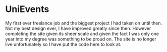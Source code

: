 # UniEvents

<p>My first ever freelance job and the biggest project I had taken on until then. Not my best design ever, I have improved greatly since
 then. However completing the site given its sheer scale and given the fact I was only one year into my degree was something
  to be proud on. The site is no longer live unfortunately so I have put the code here to look at.</p>
